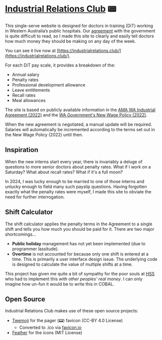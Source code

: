 # [Industrial Relations Club](https://industrialrelations.club/) 📟
This single-serve website is designed for doctors in training (DiT) working in Western Australia’s public hospitals. Our [agreement](https://www.amawa.com.au/wp-content/uploads/2022/09/WA-Health-System-Medical-Practitioners-AMA-Industrial-Agreement-2022.pdf) with the government is quite difficult to read, so I made this site to clearly and easily tell doctors how much money they should be making on any day of the week.

You can see it live now at [https://industrialrelations.club/](https://industrialrelations.club/).

For each DiT pay scale, it provides a breakdown of the:
- Annual salary
- Penalty rates
- Professional development allowance
- Leave entitlements
- Recall rates
- Meal allowances

The site is based on publicly available information in the [AMA WA Industrial Agreement (2022)](https://www.amawa.com.au/wp-content/uploads/2022/09/WA-Health-System-Medical-Practitioners-AMA-Industrial-Agreement-2022.pdf) and the [WA Government's New Wage Policy (2022)](https://web.archive.org/web/20230604183824/https://www.wa.gov.au/organisation/department-of-treasury/wages-policy).

When the new agreement is negotiated, a manual update will be required. Salaries will automatically be incremented according to the terms set out in the New Wage Policy (2022) until then.

## Inspiration
When the new interns start every year, there is invariably a deluge of questions to more senior doctors about penalty rates. What if I work on a Saturday? What about recall rates? What if it's a full moon?

In 2024, I was lucky enough to be married to one of those interns and unlucky enough to field many such payslip questions. Having forgotten exactly what the penalty rates were myself, I made this site to obviate the need for further interrogation.

## Shift Calculator
The shift calculator applies the penalty terms in the Agreement to a single shift and tells you how much you should be paid for it. There are two major shortcomings…

- **Public holiday** management has not yet been implemented (due to programmer lassitude).
- **Overtime** is not accounted for because only one shift is entered at a time. This is primarily a user interface design issue. The underlying code is designed to calculate the value of multiple shifts at a time.

This project has given me quite a bit of sympathy for the poor souls at [HSS](https://www.hss.health.wa.gov.au/) who had to implement this *with other peoples’ real money*. I can only imagine how un-fun it would be to write this in COBAL.

## Open Source
Industrial Relations Club makes use of these open source projects:
- [Twemoji](https://github.com/twitter/twemoji) for the pager (📟) favicon (CC-BY 4.0 License)
    - Converted to .ico via [favicon.io](https://favicon.io/)
- [Feather](https://github.com/feathericons/feather) for the icons (MIT License)